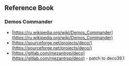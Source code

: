 
## Reference Book

### Demos Commander

* [https://ru.wikipedia.org/wiki/Demos_Commander](https://ru.wikipedia.org/wiki/Demos_Commander)
* [https://sourceforge.net/projects/deco/](https://sourceforge.net/projects/deco/)
* [https://gitlab.com/mezantrop/deco](https://gitlab.com/mezantrop/deco) - patch to deco39.1
